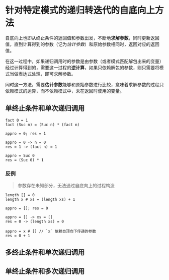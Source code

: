 # 针对特定模式的递归转迭代的自底向上方法

自底向上也即从终止条件的返回值和参数出发，不断地**求解参数**，同时更新返回值，直到计算得到的参数（记为*估计参数*）和原始参数相同时，返回对应的返回值。

在这一过程中，如果递归调用时的参数是由参数（或者模式匹配解包出来的变量）经过计算得到的，需要这一过程的**逆计算**，如果只依赖解包的参数，则只需要将模式当做表达式处理，即可求解参数。

同时这一方法，需要**估计参数**能够和原始参数进行比较，意味着求解参数的过程只依赖模式的运算，而不依赖模式中，未在返回时使用的变量。

## 单终止条件和单次递归调用

```
fact 0 = 1
fact (Suc n) = (Suc n) * (fact n)
```

```
appro = 0; res = 1

appro = 0 -> n = 0
res = 1 -> (fact n) = 1

appro = Suc 0
res = (Suc 0) * 1
```

### 反例

> 参数存在未知部分，无法通过自底向上的过程构造

```
length [] = 0
length x # xs = (length xs) + 1
```

```
appro = []; res = 0

appro = [] -> xs = []
res = 0 -> (length xs) = 0

appro = x # [] // `x` 依赖自顶向下传递的参数
res = 0 + 1
```

## 多终止条件和单次递归调用

## 单终止条件和多次递归调用
